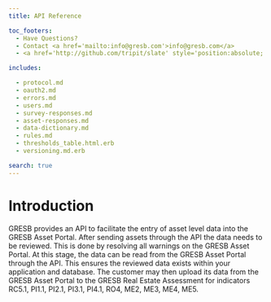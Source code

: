 ```yaml
---
title: API Reference

toc_footers:
  - Have Questions?
  - Contact <a href='mailto:info@gresb.com'>info@gresb.com</a>
  - <a href='http://github.com/tripit/slate' style='position:absolute; bottom:5px;'>Documentation Powered by Slate</a>

includes:

  - protocol.md
  - oauth2.md
  - errors.md
  - users.md
  - survey-responses.md
  - asset-responses.md
  - data-dictionary.md
  - rules.md
  - thresholds_table.html.erb
  - versioning.md.erb

search: true
---
```


# Introduction

GRESB provides an API to facilitate the entry of asset level data into the
GRESB Asset Portal. After sending assets through the API the data needs to be
reviewed. This is done by resolving all warnings on the GRESB Asset Portal. At
this stage, the data can be read from the GRESB Asset Portal through the API.
This ensures the reviewed data exists within your application and database. The
customer may then upload its data from the GRESB Asset Portal to the GRESB Real
Estate Assessment for indicators RC5.1, PI1.1, PI2.1, PI3.1, PI4.1, RO4, ME2,
ME3, ME4, ME5.

